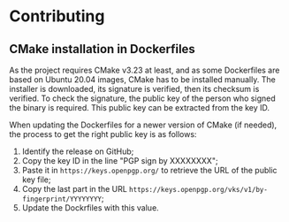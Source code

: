# Contributing

## CMake installation in Dockerfiles

As the project requires CMake v3.23 at least, and as some Dockerfiles are based on Ubuntu 20.04 images, CMake has to be installed manually.
The installer is downloaded, its signature is verified, then its checksum is verified.
To check the signature, the public key of the person who signed the binary is required.
This public key can be extracted from the key ID.

When updating the Dockerfiles for a newer version of CMake (if needed), the process to get the right public key is as follows:

1. Identify the release on GitHub;
2. Copy the key ID in the line "PGP sign by XXXXXXXX";
3. Paste it in `https://keys.openpgp.org/` to retrieve the URL of the public key file;
4. Copy the last part in the URL `https://keys.openpgp.org/vks/v1/by-fingerprint/YYYYYYYY`;
5. Update the Dockrfiles with this value.
